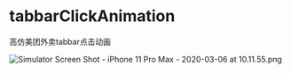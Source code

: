 # tabbarClickAnimation
 高仿美团外卖tabbar点击动画


![Simulator Screen Shot - iPhone 11 Pro Max - 2020-03-06 at 10.11.55.png](https://upload-images.jianshu.io/upload_images/1823354-6c9495e222778af6.png?imageMogr2/auto-orient/strip%7CimageView2/2/w/1240)
